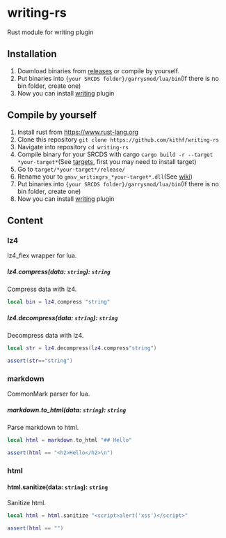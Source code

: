 # writing-rs
Rust module for writing plugin

## Installation
1. Download binaries from [releases](https://github.com/kithf/writing-rs/releases) or compile by yourself.
2. Put binaries into `{your SRCDS folder}/garrysmod/lua/bin`(If there is no bin folder, create one)
3. Now you can install [writing](https://github.com/kithf/writing/) plugin

## Compile by yourself
1. Install rust from https://www.rust-lang.org
2. Clone this repository `git clone https://github.com/kithf/writing-rs`
3. Navigate into repository `cd writing-rs`
4. Compile binary for your SRCDS with cargo `cargo build -r --target *your-target*`(See [targets](https://doc.rust-lang.org/nightly/rustc/platform-support.html#tier-1-with-host-tools), first you may need to install target)
5. Go to `target/*your-target*/release/`
6. Rename your to `gmsv_writingrs_*your-target*.dll`(See [wiki](https://wiki.facepunch.com/gmod/Creating_Binary_Modules#naminglocation))
7. Put binaries into `{your SRCDS folder}/garrysmod/lua/bin`(If there is no bin folder, create one)
8. Now you can install [writing](https://github.com/kithf/writing/) plugin

## Content

### lz4
lz4_flex wrapper for lua.
##### lz4.compress(data: `string`): `string`
Compress data with lz4.
```lua
local bin = lz4.compress "string"
```

##### lz4.decompress(data: `string`): `string`
Decompress data with lz4.
```lua
local str = lz4.decompress(lz4.compress"string")

assert(str=="string")
```

### markdown
CommonMark parser for lua.

##### markdown.to_html(data: `string`): `string`
Parse markdown to html.
```lua
local html = markdown.to_html "## Hello"

assert(html == "<h2>Hello</h2>\n")
```

### html

#### html.sanitize(data: `string`): `string`
Sanitize html.
```lua
local html = html.sanitize "<script>alert('xss')</script>"

assert(html == "")
```

